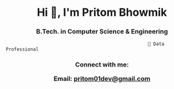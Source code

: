 <h1 align="center">Hi 👋, I'm Pritom Bhowmik</h1>
<h3 align="center"> B.Tech. in Computer Science & Engineering </h3>


                                                        🔭 Data Professional


<h3 align="center">Connect with me:

Email: pritom01dev@gmail.com </h3>
<p align="center">
</p>





